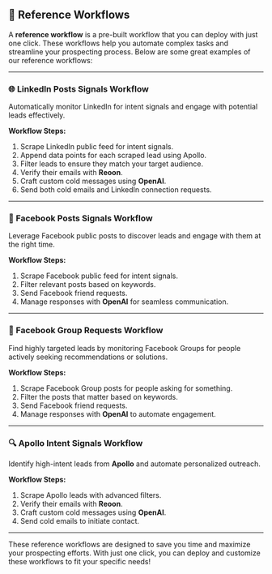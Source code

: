 ## 🔄 Reference Workflows  

A **reference workflow** is a pre-built workflow that you can deploy with just one click. These workflows help you automate complex tasks and streamline your prospecting process. Below are some great examples of our reference workflows:

---

### 🌐 LinkedIn Posts Signals Workflow  
Automatically monitor LinkedIn for intent signals and engage with potential leads effectively.  

**Workflow Steps:**  
1. Scrape LinkedIn public feed for intent signals.  
2. Append data points for each scraped lead using Apollo.  
3. Filter leads to ensure they match your target audience.  
4. Verify their emails with **Reoon**.  
5. Craft custom cold messages using **OpenAI**.  
6. Send both cold emails and LinkedIn connection requests.  

---

### 📘 Facebook Posts Signals Workflow  
Leverage Facebook public posts to discover leads and engage with them at the right time.  

**Workflow Steps:**  
1. Scrape Facebook public feed for intent signals.  
2. Filter relevant posts based on keywords.  
3. Send Facebook friend requests.  
4. Manage responses with **OpenAI** for seamless communication.  

---

### 📢 Facebook Group Requests Workflow  
Find highly targeted leads by monitoring Facebook Groups for people actively seeking recommendations or solutions.  

**Workflow Steps:**  
1. Scrape Facebook Group posts for people asking for something.  
2. Filter the posts that matter based on keywords.  
3. Send Facebook friend requests.  
4. Manage responses with **OpenAI** to automate engagement.  

---

### 🔍 Apollo Intent Signals Workflow  
Identify high-intent leads from **Apollo** and automate personalized outreach.  

**Workflow Steps:**  
1. Scrape Apollo leads with advanced filters.  
2. Verify their emails with **Reoon**.  
3. Craft custom cold messages using **OpenAI**.  
4. Send cold emails to initiate contact.  

---

These reference workflows are designed to save you time and maximize your prospecting efforts. With just one click, you can deploy and customize these workflows to fit your specific needs!  
